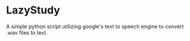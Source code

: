 # LazyStudy
A simple python script utilizing google's text to speech engine to convert .wav files to text.
